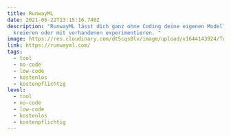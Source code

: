 ```yaml
---
title: RunwayML
date: 2021-06-22T13:15:16.740Z
description: "RunwayML lässt dich ganz ohne Coding deine eigenen Modelle
  kreieren oder mit vorhandenen experimentieren. "
image: https://res.cloudinary.com/dt5cqs0lv/image/upload/v1644143924/Tools/Screenshot_2021-06-22_at_15-12-32_Runway_Make_the_Impossible_huenjy_ve8wm9.jpg
link: https://runwayml.com/
tags:
  - tool
  - no-code
  - low-code
  - kostenlos
  - kostenpflichtig
level:
  - tool
  - no-code
  - low-code
  - kostenlos
  - kostenpflichtig
---
```

